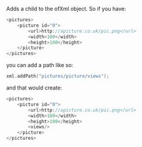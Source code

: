 Adds a child to the ofXml object. So if you have:

```cpp
<pictures>
	<picture id="0">
		<url>http://apicture.co.uk/pic.png</url>
		<width>100</width>
		<height>100</height>
	</picture>
</pictures>
```

you can add a path like so:

```cpp
xml.addPath("pictures/picture/views");
```

and that would create:

```cpp
<pictures>
	<picture id="0">
		<url>http://apicture.co.uk/pic.png</url>
		<width>100</width>
		<height>100</height>
		<views/>
	</picture>
</pictures>
```
